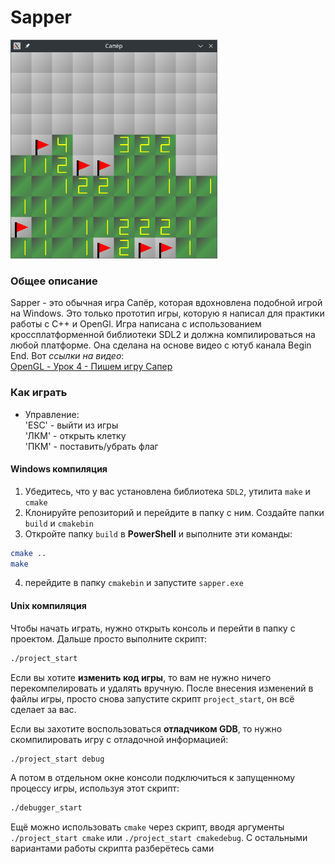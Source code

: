 # Sapper

<img src="https://github.com/OtryvnoyKalendar/sapper/blob/main/screenshots/screenshot%201.png" height="350" >

### Общее описание
Sapper - это обычная игра Сапёр, которая вдохновлена подобной игрой на Windows. Это только прототип игры, которую я написал для практики работы с C++ и OpenGl. Игра написана с использованием кроссплатформенной библиотеки SDL2 и должна компилироваться на любой платформе.
Она сделана на основе видео с ютуб канала Begin End. Вот *ссылки на видео*:  
[OpenGL - Урок 4 - Пишем игру Сапер](https://www.youtube.com/watch?v=zL0eFQnXAyc&pp=ygU0T3BlbkdMIC0g0KPRgNC-0LogNCAtINCf0LjRiNC10Lwg0LjQs9GA0YMg0KHQsNC_0LXRgA%3D%3D)  

### Как играть
- Управление:  
'ESC' - выйти из игры  
'ЛКМ' - открыть клетку  
'ПКМ' - поставить/убрать флаг  

#### Windows компиляция
1. Убедитесь, что у вас установлена библиотека `SDL2`, утилита `make` и `cmake`
2. Клонируйте репозиторий и перейдите в папку с ним. Создайте папки `build` и `cmakebin`
3. Откройте папку `build` в **PowerShell** и выполните эти команды:
```sh
cmake ..
make
```
4. перейдите в папку `cmakebin` и запустите `sapper.exe`

#### Unix компиляция
Чтобы начать играть, нужно открыть консоль и перейти в папку с проектом. Дальше просто выполните скрипт:
```sh
./project_start
```

Если вы хотите **изменить код игры**, то вам не нужно ничего перекомпелировать и удалять вручную. После внесения изменений в файлы игры, просто снова запустите скрипт `project_start`, он всё сделает за вас.

Если вы захотите воспользоваться **отладчиком GDB**, то нужно скомпилировать игру с отладочной информацией:
```sh
./project_start debug
```
А потом в отдельном окне консоли подключиться к запущенному процессу игры, используя этот скрипт:
```sh
./debugger_start
```

Ещё можно использовать `cmake` через скрипт, вводя аргументы `./project_start cmake` или `./project_start cmakedebug`. С остальными вариантами работы скрипта разберётесь сами

